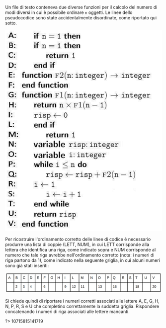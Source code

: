 Un file di testo conteneva due diverse funzioni per il calcolo del numero di modi diversi in cui è possibile
ordinare `n` oggetti.
Le linee dello pseudocodice sono state accidentalmente disordinate, come riportato qui sotto.

![](es12.png?w=400)

Per ricostruire l'ordinamento corretto delle linee di codice è necessario produrre una lista di coppie (LETT,
NUM), in cui LETT corrisponde alla lettera che identifica una riga, come indicato sopra e NUM corrisponde al
numero che tale riga avrebbe nell'ordinamento corretto (nota: i numeri di riga partono da 1), come indicato
nella seguente griglia, in cui alcuni numeri sono già stati inseriti:

![](es12b.png)

Si chiede quindi di riportare i numeri corretti associati alle lettere A, E, G, H, N, P, R, S e U che completino
correttamente la suddetta griglia. Rispondere concatenando i numeri di riga associati alle lettere mancanti.

?> 10715815141719
